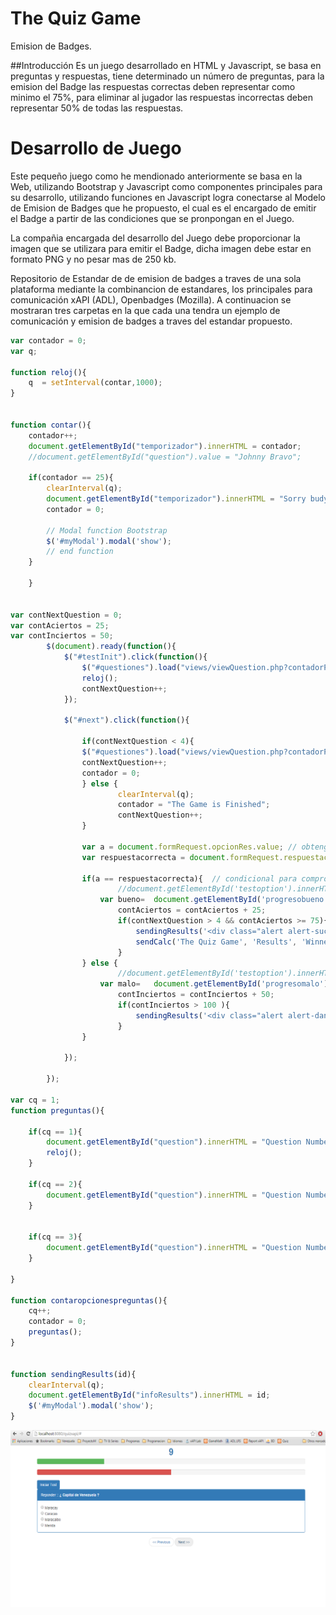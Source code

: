 # The Quiz Game
Emision de Badges.

##Introducción
Es un juego desarrollado en HTML y Javascript, se basa en preguntas y respuestas, tiene determinado un número de preguntas, para la emision del Badge las respuestas correctas deben representar como minimo el 75%, para eliminar al jugador las respuestas incorrectas deben representar 50% de todas las respuestas.


# Desarrollo de Juego
Este pequeño juego como he mendionado anteriormente se basa en la Web, utilizando Bootstrap y Javascript como componentes principales para su desarrollo, utilizando funciones en Javascript logra conectarse al Modelo de Emision de Badges que he propuesto, el cual es el encargado de emitir el Badge a partir de las condiciones que se pronpongan en el Juego.

La compañia encargada del desarrollo del Juego debe proporcionar la imagen que se utilizara para emitir el Badge, dicha imagen debe estar en formato PNG y no pesar mas de 250 kb.




Repositorio de Estandar de de emision de badges a traves de una sola plataforma mediante la combinancion de estandares, los principales para comunicación xAPI (ADL), Openbadges (Mozilla). A continuacion se mostraran tres carpetas en la que cada una tendra un ejemplo de comunicación y emision de badges a traves del estandar propuesto.


```javascript
var contador = 0;
var q;

function reloj(){
	q  = setInterval(contar,1000);
}


function contar(){
	contador++;
	document.getElementById("temporizador").innerHTML = contador;
	//document.getElementById("question").value = "Johnny Bravo";

	if(contador == 25){
		clearInterval(q);
		document.getElementById("temporizador").innerHTML = "Sorry budy, but try again.. !!";
		contador = 0;

		// Modal function Bootstrap
		$('#myModal').modal('show');
		// end function
	}

	}


var contNextQuestion = 0;
var contAciertos = 25;
var contInciertos = 50;
		$(document).ready(function(){
		    $("#testInit").click(function(){
		        $("#questiones").load("views/viewQuestion.php?contadorPreguntas="+contNextQuestion);
		        reloj();
		        contNextQuestion++;
		    });

		    $("#next").click(function(){

		    	if(contNextQuestion < 4){
		        $("#questiones").load("views/viewQuestion.php?contadorPreguntas="+contNextQuestion);
		        contNextQuestion++;
		        contador = 0;
			    } else {
			    		clearInterval(q);
			    		contador = "The Game is Finished";
			    		contNextQuestion++;
			    }

		        var a = document.formRequest.opcionRes.value; // obtengo valor del radio seleccionado en la respuesta
		        var respuestacorrecta = document.formRequest.respuestacorrecta.value; // obtengo el valor de la respuesta correcta

		        if(a == respuestacorrecta){  // condicional para comprobar la respuesta
		        		//document.getElementById('testoption').innerHTML = "correcto" + contNextQuestion;
		        	var bueno=	document.getElementById('progresobueno').style.width = contAciertos+"%";
		        		contAciertos = contAciertos + 25;
		        		if(contNextQuestion > 4 && contAciertos >= 75){ // condiciones superadas para emision de badge
		        			sendingResults('<div class="alert alert-success">You Win</div>');
		        			sendCalc('The Quiz Game', 'Results', 'Winner'); // envio de badge al servidor LRS
		        		}
		        } else {
		        		//document.getElementById('testoption').innerHTML = "inconrrecto";
		        	var malo=	document.getElementById('progresomalo').style.width = contInciertos+"%";
		        		contInciertos = contInciertos + 50;
		        		if(contInciertos > 100 ){
		        			sendingResults('<div class="alert alert-danger">You Lose</div>');
		        		}
		        }

		    });

		});

var cq = 1;
function preguntas(){

	if(cq == 1){
		document.getElementById("question").innerHTML = "Question Number " + cq;
		reloj();
	}

	if(cq == 2){
		document.getElementById("question").innerHTML = "Question Number " + cq;
	}


	if(cq == 3){
		document.getElementById("question").innerHTML = "Question Number " + cq;
	}

}

function contaropcionespreguntas(){
	cq++;
	contador = 0;
	preguntas();
}


function sendingResults(id){
	clearInterval(q);
	document.getElementById("infoResults").innerHTML = id;
	$('#myModal').modal('show');
}

```

![GitHub Logo](Imagen2.png)

